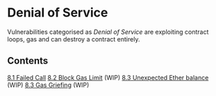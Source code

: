 # Denial of Service

Vulnerabilities categorised as *Denial of Service* are exploiting contract loops, gas and can destroy a contract entirely.
## Contents

[8.1 Failed Call](8-1-Failed_Call.md)
[8.2 Block Gas Limit](8-2-Block_Gas_Limit.md) (WIP)
[8.3 Unexpected Ether balance](8-3-Unexpected_Ether_Balance.md) (WIP)
[8.3 Gas Griefing](8-4-Gas_Griefing.md) (WIP)